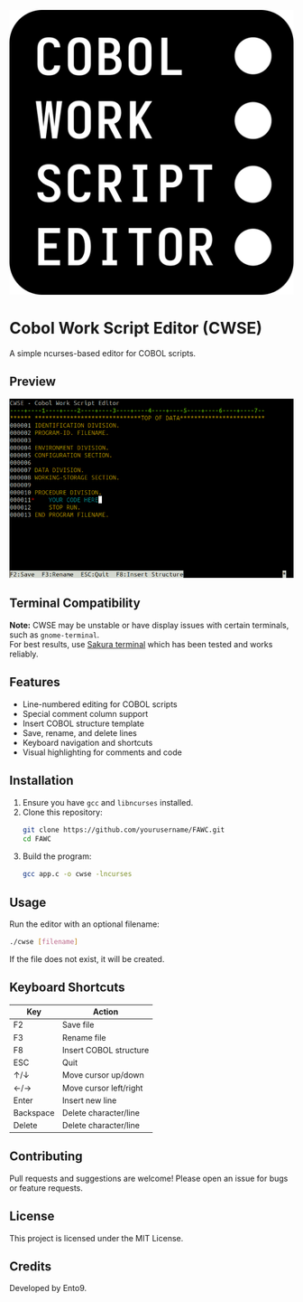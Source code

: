 ![FAWC Logo](logo.png)

# Cobol Work Script Editor (CWSE)

A simple ncurses-based editor for COBOL scripts.

## Preview

![Program Preview](preview.png)

## Terminal Compatibility

**Note:** CWSE may be unstable or have display issues with certain terminals, such as `gnome-terminal`.  
For best results, use [Sakura terminal](https://community.linuxmint.com/software/view/sakura) which has been tested and works reliably.

## Features

- Line-numbered editing for COBOL scripts
- Special comment column support
- Insert COBOL structure template
- Save, rename, and delete lines
- Keyboard navigation and shortcuts
- Visual highlighting for comments and code

## Installation

1. Ensure you have `gcc` and `libncurses` installed.
2. Clone this repository:
   ```sh
   git clone https://github.com/yourusername/FAWC.git
   cd FAWC
   ```
3. Build the program:
   ```sh
   gcc app.c -o cwse -lncurses
   ```

## Usage

Run the editor with an optional filename:
```sh
./cwse [filename]
```
If the file does not exist, it will be created.

## Keyboard Shortcuts

| Key         | Action                        |
|-------------|------------------------------|
| F2          | Save file                    |
| F3          | Rename file                  |
| F8          | Insert COBOL structure       |
| ESC         | Quit                         |
| ↑/↓         | Move cursor up/down          |
| ←/→         | Move cursor left/right       |
| Enter       | Insert new line              |
| Backspace   | Delete character/line        |
| Delete      | Delete character/line        |

## Contributing

Pull requests and suggestions are welcome! Please open an issue for bugs or feature requests.

## License

This project is licensed under the MIT License.

## Credits

Developed by Ento9.  
